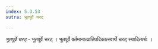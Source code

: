 ```yaml
---
index: 5.3.53
sutra: भूतपूर्वे चरट्

---
```

_भूतपूर्वे चरट्_ - भूतपूर्वे चरट् । भूतपूर्वे वर्तमानात्प्रातिपदिकात्स्वार्थे चरट् स्यादित्यर्थः ।